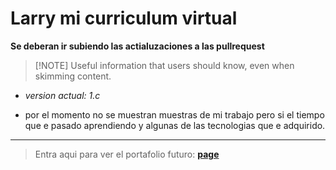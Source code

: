 # Larry mi curriculum virtual 

**Se deberan ir subiendo las actialuzaciones a las pullrequest**

> [!NOTE] Useful information that users should know, even when skimming content.
- _version actual: 1.c_

- por el momento no se muestran muestras de mi trabajo pero si el tiempo que e pasado aprendiendo y algunas de las tecnologias que e adquirido.
---
> Entra  aqui para ver el portafolio futuro: **[page](https://larry1sf.github.io/Mente/)**

